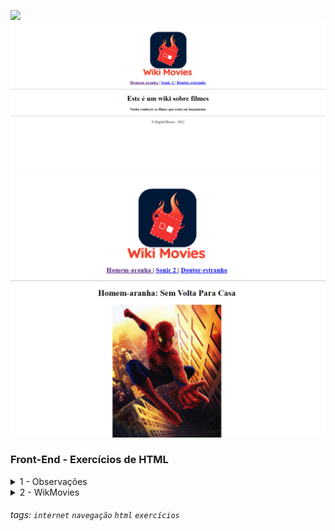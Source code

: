 ![](./assets/hd-header.png)
![](./assets/Captura%20de%20tela%202022-10-24%20165326.png)
![](./assets/Captura%20de%20tela%202022-10-24%20165420.png)

### Front-End - Exercícios de HTML

<details>
<summary>1 - Observações</summary>

- Fazer o fork desse repositório
- Clonar o repositório do fork
- Fazer o que é solicitado pelo exercício.
- Comitar cada página criada.
  - Exemplo:
    - `git commit -m "finalizada a pagina index"`
    - `git commit -m "finalizada a pagina sonic"`
    - `git commit -m "finalizada a pagina homem aranha"`
    - `git commit -m "finalizada a pagina doutor estranho"`
- É para existir 4 commits nesse exercício.
- Depois de comitar, realizar o push do repositório.
- Depois fazer o pull request do repositório do fork.
</details>

<details>
<summary>2 - WikMovies</summary>

- Seu objetivo é criar um Wiki de filmes.
- Seu projeto terá 3 páginas contento os filmes em lancamento.
  - Doutor Estranho
  - Sonic 2
  - Homem Aranha
- Deve ficar igual o exemplo das páginas abaixo.

> Pagina `index.html'

![](./assets/index.png)

> Pagina `homem-aranha.html'

![](./assets/homem-aranha.png)

> Pagina `sonic-2.html'

![](./assets/sonic-2.png)

> Pagina `doutor-estranho.html'

![](./assets/doutor-estranho.png)

</details>

###### tags: `internet` `navegação` `html` `exercícios`
